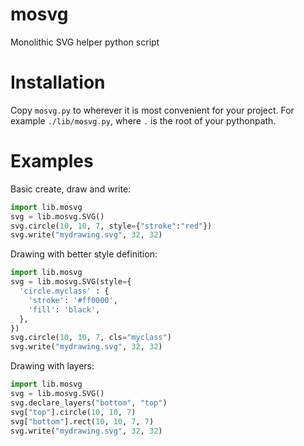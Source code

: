 # mosvg
Monolithic SVG helper python script

Installation
============

Copy `mosvg.py` to wherever it is most convenient for your project. For example `./lib/mosvg.py`, 
where `.` is the root of your pythonpath.

Examples
========

Basic create, draw and write:

```python
import lib.mosvg
svg = lib.mosvg.SVG()
svg.circle(10, 10, 7, style={"stroke":"red"})
svg.write("mydrawing.svg", 32, 32)
```

Drawing with better style definition:

```python
import lib.mosvg
svg = lib.mosvg.SVG(style={
  'circle.myclass' : {
    'stroke': '#ff0000',
    'fill': 'black',
  },
})
svg.circle(10, 10, 7, cls="myclass")
svg.write("mydrawing.svg", 32, 32)
```

Drawing with layers:

```python
import lib.mosvg
svg = lib.mosvg.SVG()
svg.declare_layers("bottom", "top")
svg["top"].circle(10, 10, 7)
svg["bottom"].rect(10, 10, 7, 7)
svg.write("mydrawing.svg", 32, 32)
```

